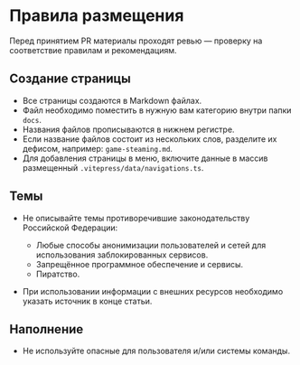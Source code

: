 # Правила размещения

Перед принятием PR материалы проходят ревью — проверку на соответствие правилам и рекомендациям.

## Создание страницы

- Все страницы создаются в Markdown файлах.
- Файл необходимо поместить в нужную вам категорию внутри папки `docs`.
- Названия файлов прописываются в нижнем регистре.
- Если название файлов состоит из нескольких слов, разделите их дефисом, например: `game-steaming.md`.
- Для добавления страницы в меню, включите данные в массив размещенный `.vitepress/data/navigations.ts`.

## Темы

- Не описывайте темы противоречившие законодательству Российской Федерации:

  - Любые способы анонимизации пользователей и сетей для использования заблокированных сервисов.
  - Запрещённое программное обеспечение и сервисы.
  - Пиратство.

- При использовании информации с внешних ресурсов необходимо указать источник в конце статьи.

## Наполнение

- Не используйте опасные для пользователя и/или системы команды.

